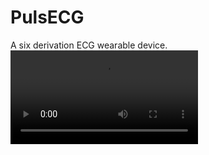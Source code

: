 # PulsECG
A six derivation ECG wearable device.
![video](https://github.com/sentomarco/PulsECG/blob/main/Files/PulsECG.mp4)

